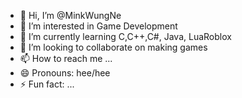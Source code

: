 - 👋 Hi, I’m @MinkWungNe
- 👀 I’m interested in Game Development 
- 🌱 I’m currently learning C,C++,C#, Java, LuaRoblox
- 💞️ I’m looking to collaborate on making games
- 📫 How to reach me ...
- 😄 Pronouns: hee/hee
- ⚡ Fun fact: ...

<!---
MinkWungNe/MinkWungNe is a ✨ special ✨ repository because its `README.md` (this file) appears on your GitHub profile.
You can click the Preview link to take a look at your changes.
--->
